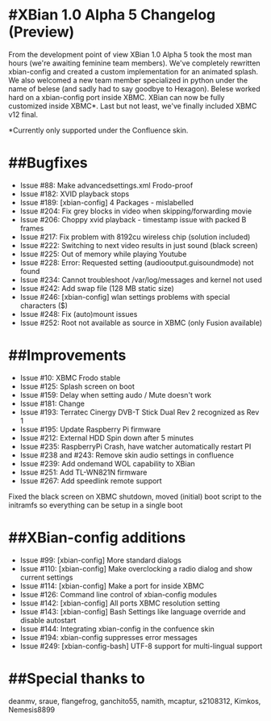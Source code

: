 #XBian 1.0 Alpha 5 Changelog (Preview)
==================================
From the development point of view 
XBian 1.0 Alpha 5 took the most man
hours (we're awaiting feminine team
members). We've completely rewritten
xbian-config and created a custom
implementation for an animated splash.
We also welcomed a new team member 
specialized in python under the name
of belese (and sadly had to say 
goodbye to Hexagon). Belese worked
hard on a xbian-config port inside
XBMC. XBian can now be fully
customized inside XBMC*. Last but not
least, we've finally included XBMC
v12 final.

*Currently only supported under the Confluence skin.

##Bugfixes
==================================
- Issue #88: Make advancedsettings.xml Frodo-proof
- Issue #182: XVID playback stops
- Issue #189: [xbian-config] 4 Packages - mislabelled
- Issue #204: Fix grey blocks in video when skipping/forwarding movie
- Issue #206: Choppy xvid playback - timestamp issue with packed B frames
- Issue #217: Fix problem with 8192cu wireless chip (solution included)
- Issue #222: Switching to next video results in just sound (black screen)
- Issue #225: Out of memory while playing Youtube
- Issue #228: Error: Requested setting (audiooutput.guisoundmode) not found
- Issue #234: Cannot troubleshoot /var/log/messages and kernel not used
- Issue #242: Add swap file (128 MB static size)
- Issue #246: [xbian-config] wlan settings problems with special characters ($)
- Issue #248: Fix (auto)mount issues
- Issue #252: Root not available as source in XBMC (only Fusion available)

##Improvements
==================================
- Issue #10: XBMC Frodo stable
- Issue #125: Splash screen on boot
- Issue #159: Delay when setting audo / Mute doesn't work
- Issue #181: Change <cachemembuffersize>
- Issue #193: Terratec Cinergy DVB-T Stick Dual Rev 2 recognized as Rev 1
- Issue #195: Update Raspberry Pi firmware
- Issue #212: External HDD Spin down after 5 minutes
- Issue #235: RaspberryPi Crash, have watcher automatically restart PI
- Issue #238 and #243: Remove skin audio settings in confluence
- Issue #239: Add ondemand WOL capability to XBian
- Issue #251: Add TL-WN821N firmware
- Issue #267: Add speedlink remote support

Fixed the black screen on XBMC shutdown, moved (initial) boot script to the initramfs so everything can be setup in a single boot

##XBian-config additions
==================================
- Issue #99: [xbian-config] More standard dialogs
- Issue #110: [xbian-config] Make overclocking a radio dialog and show current settings
- Issue #114: [xbian-config] Make a port for inside XBMC
- Issue #126: Command line control of xbian-config modules
- Issue #142: [xbian-config] All ports XBMC resolution setting
- Issue #143: [xbian-config] Bash Settings like language override and disable autostart
- Issue #144: Integrating xbian-config in the confuence skin
- Issue #194: xbian-config suppresses error messages
- Issue #249: [xbian-config-bash] UTF-8 support for multi-lingual support

##Special thanks to
==================================
deanmv, sraue, flangefrog, ganchito55, namith, mcaptur, s2108312, Kimkos, Nemesis8899
